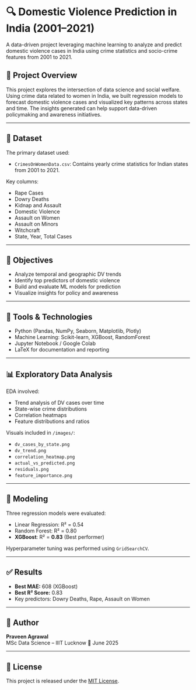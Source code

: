 # 🔍 Domestic Violence Prediction in India (2001–2021)

A data-driven project leveraging machine learning to analyze and predict domestic violence cases in India using crime statistics and socio-crime features from 2001 to 2021.

## 📌 Project Overview

This project explores the intersection of data science and social welfare. Using crime data related to women in India, we built regression models to forecast domestic violence cases and visualized key patterns across states and time. The insights generated can help support data-driven policymaking and awareness initiatives.

---

## 📂 Dataset

The primary dataset used:
- `CrimesOnWomenData.csv`: Contains yearly crime statistics for Indian states from 2001 to 2021.

Key columns:
- Rape Cases  
- Dowry Deaths  
- Kidnap and Assault  
- Domestic Violence  
- Assault on Women  
- Assault on Minors  
- Witchcraft  
- State, Year, Total Cases  

---

## 🎯 Objectives

- Analyze temporal and geographic DV trends  
- Identify top predictors of domestic violence  
- Build and evaluate ML models for prediction  
- Visualize insights for policy and awareness  

---

## 🔧 Tools & Technologies

- Python (Pandas, NumPy, Seaborn, Matplotlib, Plotly)
- Machine Learning: Scikit-learn, XGBoost, RandomForest
- Jupyter Notebook / Google Colab
- LaTeX for documentation and reporting

---

## 📊 Exploratory Data Analysis

EDA involved:
- Trend analysis of DV cases over time
- State-wise crime distributions
- Correlation heatmaps
- Feature distributions and ratios

Visuals included in `/images/`:
- `dv_cases_by_state.png`
- `dv_trend.png`
- `correlation_heatmap.png`
- `actual_vs_predicted.png`
- `residuals.png`
- `feature_importance.png`

---

## 🤖 Modeling

Three regression models were evaluated:
- Linear Regression: R² = 0.54
- Random Forest: R² = 0.80
- **XGBoost**: R² = **0.83** (Best performer)

Hyperparameter tuning was performed using `GridSearchCV`.

---

## ✅ Results

- **Best MAE:** 608 (XGBoost)  
- **Best R² Score:** 0.83  
- Key predictors: Dowry Deaths, Rape, Assault on Women

---

## 🙌 Author

**Praveen Agrawal**  
MSc Data Science – IIIT Lucknow 
📅 June 2025

---

## 📎 License

This project is released under the [MIT License](LICENSE).
